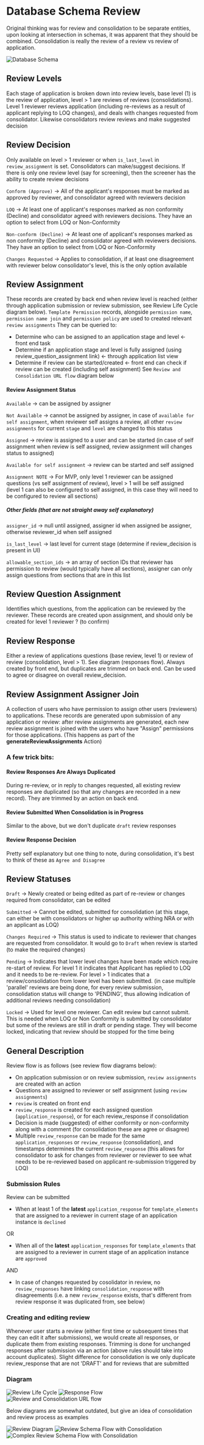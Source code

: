# Database Schema Review

Original thinking was for review and consolidation to be separate entities, upon looking at intersection in schemas, it was apparent that they should be combined. Consolidation is really the review of a review vs review of application.

![Database Schema](images/database-schema-review-and-consolidation.png)

## Review Levels

Each stage of application is broken down into review levels, base level (1) is the review of application, level > 1 are reviews of reviews (consolidations). Level 1 reviewer reviews application (including re-reviews as a result of applicant replying to LOQ changes), and deals with changes requested from consolidator. Likewise consolidators review reviews and make suggested decision

## Review Decision

Only available on level > 1 reviewer or when `is_last_level` in `review_assignment` is set. Consolidators can make/suggest decisions. If there is only one review level (say for screening), then the screener has the ability to create review decisions

`Conform (Approve)` -> All of the applicant's responses must be marked as approved by reviewer, and consolidator agreed with reviewers decision

`LOQ` -> At least one of applicant's responses marked as non conformity (Decline) and consolidator agreed with reviewers decisions. They have an option to select from LOQ or Non-Conformity

`Non-conform (Decline)` -> At least one of applicant's responses marked as non conformity (Decline) and consolidator agreed with reviewers decisions. They have an option to select from LOQ or Non-Conformity

`Changes Requested` -> Applies to consolidation, if at least one disagreement with reviewer below consolidator's level, this is the only option available

## Review Assignment

These records are created by back end when review level is reached (either through application submission or review submission, see Review Life Cycle diagram below). `Template Permission` records, alongside `permission name`, `permission name join` and `permission policy` are used to created relevant `review assignments`
They can be queried to:

- Determine who can be assigned to an application stage and level <- front end task
- Determine if an application stage and level is fully assigned (using review_question_assignment link) <- through application list view
- Determine if review can be started/created <- front end can check if review can be created (including self assignment) See `Review and Consolidation URL flow` diagram below

#### Review Assignment Status

`Available` -> can be assigned by assigner

`Not Available` -> cannot be assigned by assigner, in case of `available for self assignment`, when reviewer self assigns a review, all other `review assignments` for current `stage` and `level` are changed to this status

`Assigned` -> review is assigned to a user and can be started (in case of self assignment when review is self assigned, review assignment will changes status to assigned)

`Available for self assignment` -> review can be started and self assigned

`Assignment NOTE` -> For MVP, only level 1 reviewer can be assigned questions (vs self assignment of review), level > 1 will be self assigned (level 1 can also be configured to self assigned, in this case they will need to be configured to review all sections)

##### Other fields (that are not straight away self explanatory)

`assigner_id` -> null until assigned, assigner id when assigned be assigner, otherwise reviewer_id when self assigned

`is_last_level` -> last level for current stage (determine if review_decision is present in UI)

`allowable_section_ids` -> an array of section IDs that reviewer has permission to review (would typically have all sections), assigner can only assign questions from sections that are in this list

## Review Question Assignment

Identifies which questions, from the application can be reviewed by the reviewer.
These records are created upon assignment, and should only be created for level 1 reviewer ? (to confirm)

## Review Response

Either a review of applications questions (base review, level 1) or review of review (consolidation, level > 1). See diagram (responses flow). Always created by front end, but duplicates are trimmed on back end.
Can be used to agree or disagree on overall review_decision.

## Review Assignment Assigner Join

A collection of users who have permission to assign other users (reviewers) to applications. These records are generated upon submission of any application or review: after review assignments are generated, each new review assignment is joined with the users who have "Assign" permissions for those applications. (This happens as part of the **generateReviewAssignments** Action)

### A few trick bits:

#### Review Responses Are Always Duplicated

During re-review, or in reply to changes requested, all existing review responses are duplicated (so that any changes are recorded in a new record). They are trimmed by an action on back end.

#### Review Submitted When Consolidation is in Progress

Similar to the above, but we don't duplicate `draft` review responses

#### Review Response Decision

Pretty self explanatory but one thing to note, during consolidation, it's best to think of these as `Agree and Disagree`

## Review Statuses

`Draft` -> Newly created or being edited as part of re-review or changes required from consolidator, can be edited

`Submitted` -> Cannot be edited, submitted for consolidation (at this stage, can either be with consolidators or higher up authority withing NRA or with an applicant as LOQ)

`Changes Required` -> This status is used to indicate to reviewer that changes are requested from consolidator. It would go to `Draft` when review is started (to make the required changes)

`Pending` -> Indicates that lower level changes have been made which require re-start of review. For level 1 it indicates that Applicant has replied to LOQ and it needs to be re-review. For level > 1 indicates that a review/consolidation from lower level has been submitted. (in case multiple 'parallel' reviews are being done, for every review submission, consolidation status will change to 'PENDING', thus allowing indication of additional reviews needing consolidation)

`Locked` -> Used for level one reviewer. Can edit review but cannot submit. This is needed when LOQ or Non Conformity is submitted by consolidator but some of the reviews are still in draft or pending stage. They will become locked, indicating that review should be stopped for the time being

## General Description

Review flow is as follows (see review flow diagrams below):

- On application submission or on review submission, `review assignments` are created with an action
- Questions are assigned to reviewer or self assignment (using `review assignments`)
- `review` is created on front end
- `review_response` is created for each assigned question (`application_response`), or for each review_response if consolidation
- Decision is made (suggested) of either conformity or non-conformity along with a comment (for consolidation these are agree or disagree)
- Multiple `review_response` can be made for the same `application_responses` or `review_response` (consolidation), and timestamps determines the current `review_response` (this allows for consolidator to ask for changes from reviewer or reviewer to see what needs to be re-reviewed based on applicant re-submission triggered by LOQ)

### Submission Rules

Review can be submitted

- When at least 1 of the **latest** `application_response` for `template_elements` that are assigned to a reviewer in current stage of an application instance is `declined`

OR

- When all of the **latest** `application_responses` for `template_elements` that are assigned to a reviewer in current stage of an application instance are `approved`

AND

- In case of changes requested by cosolidator in review, no `review_responses` have linking `consolidation_response` with disagreements (i.e. a new `review_response` exists, that's different from review response it was duplicated from, see below)

### Creating and editing review

Whenever user starts a review (either first time or subsequent times that they can edit it after submissions), we would create all responses, or duplicate them from existing responses. Trimming is done for unchanged responses after submission via an action (above rules should take into account duplicates). Slight difference for consolidation is we only duplicate review_response that are not 'DRAFT' and for reviews that are submitted

### Diagram

![Review Life Cycle](images/review-life-cycle.png)
![Response Flow](images/response-flow.png)
![Review and Consolidation URL flow](images/consolidation-and-review-URL-flow.png)

Below diagrams are somewhat outdated, but give an idea of consolidation and review process as examples

![Review Diagram](images/review-diagram.png)
![Review Schema Flow with Consolidation](images/consolidation-flow-with-schema-example.png)
![Complex Review Schema Flow with Consolidation](images/consolidation-flow-with-schema-example-complex.png)
